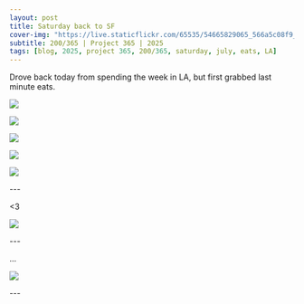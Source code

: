 ```yaml
---
layout: post
title: Saturday back to SF
cover-img: "https://live.staticflickr.com/65535/54665829065_566a5c08f9_h.jpg"
subtitle: 200/365 | Project 365 | 2025
tags: [blog, 2025, project 365, 200/365, saturday, july, eats, LA]
---
```

<style>
  .intro-header.big-img {
    background-position:center; 
  }
</style>
Drove back today from spending the week in LA, but first grabbed last minute eats.
<p class="post-img-wrap">
  <img src="https://live.staticflickr.com/65535/54665829065_566a5c08f9_h.jpg">
</p>
<p class="post-img-wrap">
  <img src="https://live.staticflickr.com/65535/54665738949_ba723adbba_h.jpg">
</p>
<p class="post-img-wrap">
  <img src="https://live.staticflickr.com/65535/54665829135_a5aa818eab_h.jpg">
</p>
<p class="post-img-wrap">
  <img src="https://live.staticflickr.com/65535/54665829450_f4acefef68_h.jpg">
</p>
<p class="post-img-wrap">
  <img src="https://live.staticflickr.com/65535/54665739874_dcf311d8b8_h.jpg">
</p>
---

<3
<p class="post-img-wrap">
  <img src="https://live.staticflickr.com/65535/54665830370_14e61329a0_h.jpg">
</p>
---

...
<p class="post-img-wrap">
  <img src="https://live.staticflickr.com/65535/54666677865_39ac97292a_h.jpg">
</p>
---
